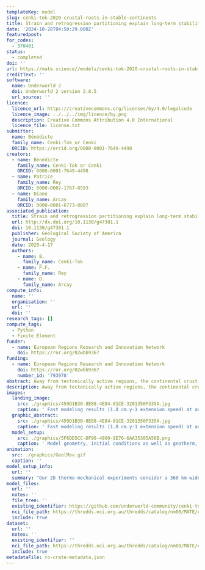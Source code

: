 ```yaml
---
templateKey: model
slug: cenki-tok-2020-crustal-roots-in-stable-continents
title: Strain and retrogression partitioning explain long-term stability of crustal roots in stable continents
date: '2024-10-28T04:50:29.000Z'
featuredpost:
for_codes:
  - 370401
status:
  - completed
doi: ''
url: https://mate.science//models/cenki-tok-2020-crustal-roots-in-stable-continents
creditText: ''
software:
  name: Underworld 2
  doi: Underworld 2 version 2.8.5
  url_source: ''
licence:
  licence_url: https://creativecommons.org/licenses/by/4.0/legalcode
  licence_image: ../../../img/licence/by.png
  description: Creative Commons Attribution 4.0 International
  licence_file: license.txt
submitter:
  name: Bénédicte
  family_name: Cenki-Tok or Cenki
  ORCID: https://orcid.org/0000-0001-7649-4498
creators:
  - name: Bénédicte
    family_name: Cenki-Tok or Cenki
    ORCID: 0000-0001-7649-4498
  - name: Patrice
    family_name: Rey
    ORCID: 0000-0002-1767-8593
  - name: Diane
    family_name: Arcay
    ORCID: 0000-0001-6773-0807
associated_publication:
  title: Strain and retrogression partitioning explain long-term stability of crustal roots in stable continents
  url: http://dx.doi.org/10.1130/g47301.1
  doi: 10.1130/g47301.1
  publisher: Geological Society of America
  journal: Geology
  date: 2020-4-17
  authors:
    - name: B.
      family_name: Cenki-Tok
    - name: P.F.
      family_name: Rey
    - name: D.
      family_name: Arcay
compute_info:
  name: ''
  organisation: ''
  url: ''
  doi: ''
research_tags: []
compute_tags:
  - Python
  - Finite Element
funder:
  - name: European Regions Research and Innovation Network
    doi: https://ror.org/02wbb9367
funding:
  - name: European Regions Research and Innovation Network
    doi: https://ror.org/02wbb9367
    number_id: '793978'
abstract: Away from tectonically active regions, the continental crust has an average thickness of 40 ± 1 km. Yet, it shows a remarkable variability from 25 to 65 km, comparable to that of the most tectonically active regions. Here, we consider the problem of the formation and preservation of anomalous deep crustal roots in stable intracontinental regions. Using two-dimensional thermomechanical experiments, we show that the interplay between partial melting, the formation of garnet-pyroxene-bearing rocks, and their strain rate–dependent retrogression result in the preservation of thick and strong crustal roots. We argue that it is the partitioning into narrow regions of strain, retrogression, and weakening coupled into a positive feedback loop that explains why strong high-grade crustal roots remain largely immune to gravitational stresses and are able to persist over hundreds of millions of years.
description: Away from tectonically active regions, the continental crust has an average thickness of 40 ± 1 km. Yet, it shows a remarkable variability from 25 to 65 km, comparable to that of the most tectonically active regions. Here, we consider the problem of the formation and preservation of anomalous deep crustal roots in stable intracontinental regions. Using two- dimensional thermomechanical experiments, we show that the interplay between partial melting, the formation of garnet-pyroxene-bearing rocks, and their strain rate–dependent retrogression result in the preservation of thick and strong crustal roots. We argue that it is the partitioning into narrow regions of strain, retrogression, and weakening coupled into a positive feedback loop that explains why strong high-grade crustal roots remain largely immune to gravitational stresses and are able to persist over hundreds of millions of years.
images:
  landing_image:
    src: ./graphics/459D1B30-8E88-4E84-81CE-3201350F335A.jpg
    caption: ' Fast modeling results (1.8 cm.y-1 extension speed) at an average strain rate of 3e-15 s-1 and 25 % extension. Colors are the same as in Fig 2. Model a. Only partial melting is allowed (garnet-pyroxene isograde and retrogression into amphibolite are removed). Model b. Partial melting, crystallization of garnet-pyroxene assemblages and retrogression are allowed. The temperature for the transformation of the continental crust into garnet-pyroxene rich rocks is 777 °C (see text for explanation). The reference temperatures for the solidus of the continental crust and the garnet-pyroxene rich crust are 650 °C and 790 °C, respectively. Model c. Same as model b but the temperature for the continental crust solidus is increased to 720 °C. Model d.  Zoom on model b illustrating the velocity field (black arrows) when the boundary condition mimicking extension is removed (after 2 Myr of gravity forces operating) showing that the partially molten crust flows while garnet-pyroxene rich rocks do not.'
  graphic_abstract:
    src: ./graphics/459D1B30-8E88-4E84-81CE-3201350F335A.jpg
    caption: ' Fast modeling results (1.8 cm.y-1 extension speed) at an average strain rate of 3e-15 s-1 and 25 % extension. Colors are the same as in Fig 2. Model a. Only partial melting is allowed (garnet-pyroxene isograde and retrogression into amphibolite are removed). Model b. Partial melting, crystallization of garnet-pyroxene assemblages and retrogression are allowed. The temperature for the transformation of the continental crust into garnet-pyroxene rich rocks is 777 °C (see text for explanation). The reference temperatures for the solidus of the continental crust and the garnet-pyroxene rich crust are 650 °C and 790 °C, respectively. Model c. Same as model b but the temperature for the continental crust solidus is increased to 720 °C. Model d.  Zoom on model b illustrating the velocity field (black arrows) when the boundary condition mimicking extension is removed (after 2 Myr of gravity forces operating) showing that the partially molten crust flows while garnet-pyroxene rich rocks do not.'
  model_setup:
    src: ./graphics/5F6DD5CC-DF90-4860-8E76-6AA35305A50B.png
    caption: ' Model geometry, initial conditions as well as geotherm, viscosity and density profiles. A weak prismatic region dipping 45° simulates a detachment fault in upper crust. The circles pattern superimposed on the continental crust represents the finite strain ellipses.'
animation:
  src: ./graphics/GeolMov.gif
  caption: ''
model_setup_info:
  url: ''
  summary: "Our 2D thermo-mechanical experiments consider a 360 km wide orogenic plateau with a 70 km thick crust (i.e. the thickness of the Tibetan plateau, Nabelek et al., 2009) above 40 km of mantle (Fig.2). A layer of air-like material with low-viscosity and low-density is imposed on top of the crust to accommodate the development of surface topography. The plateau is experiencing extensional deformation as the crust returns to a normal thermo-mechanical state. Extensional velocity boundary conditions are imposed on both vertical walls of the model. We have tested slow (0.18 cm.y-1) and fast (1.8 cm.y-1) velocities, delivering a strain rate averaged over the length of the model of 3e-16 s-1 and 3e-15 s-1 respectively. Horizontal boundaries of the model are free slips. The thermal properties of the material combined with constant basal heat flow and constant top temperature deliver an initial steady-state geotherm leading to a Moho temperature of ca. 900 °C (Fig. 2). We select from the literature plausible visco-plastic parameters (Suppl Data) so the mechanical behavior of the modeled lithosphere depends on temperature, strain rate, deviatoric stress and accumulated strain. Details of modeling procedures, rheological and thermal parameters as well as the input python script are available in GSA Data Repository*. \r\nIn order to explore the interplay between partial melting, the formation of stronger garnet-pyroxene bearing rocks and their retrogression into weaker amphibolite facies rocks we parameterize three first-order metamorphic phase transitions. The first phase change simulates partial melting and its feedback on density, viscosity and temperature (Rey et al., 2009, Suppl Data).  A second phase change with feedback on density and viscosity occurs at T = 1050 K to simulate prograde amphibolite to garnet-pyroxene rock reaction (Philpotts and Ague, 2009). Finally, a third phase change with feedback on density and viscosity accounts for the retrogression of garnet-pyroxene bearing rocks back into amphibolite facies rocks. This third phase change occurs at T = 1050 K as well and for a strain rate ≥ 10-14 s-1. Our model implicitly assume that water is available. Therefore, retrogression is contingent upon strain rate, which simulates the metastability of dry high-grade rocks during exhumation. This strain rate threshold is in the range of expected strain rates measured in orogenic shear zones (Sassier et al., 2009; Boutonnet et al., 2013; Faregeng and Biggs, 2018). Rock solidus depends on their fertility and availability of fluid. Hence, we have tested different solidus for the continental crust and the garnet-pyroxene-bearing rocks (Suppl Data) in the range commonly accepted for these rock types. For the continental crust we have tested a solidus representative of fertile metapelites with a melting temperature at room pressure of 923 K (Fig. 3a, b; White et al., 2001), and a solidus representative of less fertile rocks with a melting temperature at room pressure of 993 K (Fig. 3c; Rey and Müller, 2010). For the dry garnet-pyroxene-bearing crust, we use a melting temperature at room pressure of 1063 K representative of refractory granulites (Cenki-Tok et al., 2016). We use Underworld, a well-tested open source finite element code, to solve the equations of conservation of momentum, mass and energy for an incompressible fluid on a Cartesian Eulerian mesh (Moresi et al., 2007; Beucher et al., 2019)."
model_files:
  url: ''
  notes: ''
  file_tree: ''
  existing_identifier: https://github.com/underworld-community/cenki-tok-et-al-crustal-roots-in-stable-continents
  nci_file_path: https://thredds.nci.org.au/thredds/catalog/nm08/MATE/cenki-tok-2020-crustal-roots-in-stable-continents/catalog.html
  include: true
dataset:
  url: ''
  notes: ''
  existing_identifier: ''
  nci_file_path: https://thredds.nci.org.au/thredds/catalog/nm08/MATE/cenki-tok-2020-crustal-roots-in-stable-continents/catalog.html
  include: true
metadataFile: ro-crate-metadata.json
---
```

